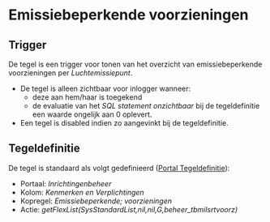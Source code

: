 # Emissiebeperkende voorzieningen

## Trigger

De tegel is een trigger voor tonen van het overzicht van emissiebeperkende voorzieningen per _Luchtemissiepunt_.

- De tegel is alleen zichtbaar voor inlogger wanneer:
  - deze aan hem/haar is toegekend
  - de evaluatie van het _SQL statement onzichtbaar_ bij de tegeldefinitie een waarde ongelijk aan 0 oplevert.
- Een tegel is disabled indien zo aangevinkt bij de tegeldefinitie.

## Tegeldefinitie

De tegel is standaard als volgt gedefinieerd ([Portal Tegeldefinitie](/instellen_inrichten/portaldefinitie/portal_tegel.md)):

- Portaal: _Inrichtingenbeheer_
- Kolom: _Kenmerken en Verplichtingen_
- Kopregel: _Emissiebeperkende; voorzieningen_
- Actie: _getFlexList(SysStandardList,nil,nil,G,beheer_tbmilsrtvoorz)_
